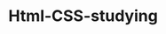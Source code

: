 # Html-CSS-studying

<title> -> 웹사이트의 제목

<h1> -> 머리말

<h2> -> 작은 머리말

<p> -> 문단

<b> -> 텍스트를 굵게

<i> -> 텍스트를 기울이게

<strong> -> 텍스트를 굵게 강조

<em> -> 텍스트를 기울이게 강조 
